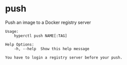 # push

Push an image to a Docker registry server

```
Usage:
	hyperctl push NAME[:TAG]

Help Options:
	-h, --help  Show this help message

You have to login a registry server before your push.
```
